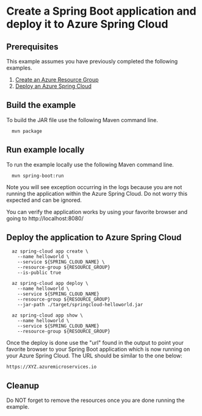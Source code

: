 
# Create a Spring Boot application and deploy it to Azure Spring Cloud

## Prerequisites

This example assumes you have previously completed the following examples.

1. [Create an Azure Resource Group](../../group/create/)
1. [Deploy an Azure Spring Cloud](../create/)

## Build the example

To build the JAR file use the following Maven command line.

```shell
  mvn package
```

## Run example locally

To run the example locally use the following Maven command line.

```shell
  mvn spring-boot:run
```

Note you will see exception occurring in the logs because you are not running the
application within the Azure Spring Cloud. Do not worry this expected and can be
ignored.

You can verify the application works by using your favorite browser and going
to http://localhost:8080/

## Deploy the application to Azure Spring Cloud

```shell
  az spring-cloud app create \
    --name helloworld \
    --service ${SPRING_CLOUD_NAME} \
    --resource-group ${RESOURCE_GROUP}
    --is-public true

  az spring-cloud app deploy \
    --name helloworld \
    --service ${SPRING_CLOUD_NAME}
    --resource-group ${RESOURCE_GROUP}
    --jar-path ./target/springcloud-helloworld.jar

  az spring-cloud app show \
    --name helloworld \
    --service ${SPRING_CLOUD_NAME}
    --resource-group ${RESOURCE_GROUP}
```

Once the deploy is done use the "url" found in the output to point your favorite
browser to your Spring Boot application which is now running on your Azure Spring
Cloud. The URL should be similar to the one below:

```shell
https://XYZ.azuremicroservices.io
```

## Cleanup

Do NOT forget to remove the resources once you are done running the example.
